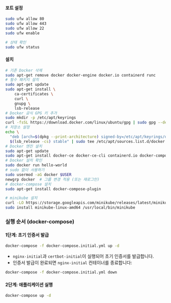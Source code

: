 #### 포트 설정
```bash
sudo ufw allow 80
sudo ufw allow 443
sudo ufw allow 22
sudo ufw enable

# 상태 확인
sudo ufw status
```

#### 설치
```bash
# 기존 Docker 삭제
sudo apt-get remove docker docker-engine docker.io containerd runc
# 필수 패키지 설치
sudo apt-get update
sudo apt-get install \
    ca-certificates \
    curl \
    gnupg \
    lsb-release
# Docker 공식 GPG 키 추가
sudo mkdir -p /etc/apt/keyrings
curl -fsSL https://download.docker.com/linux/ubuntu/gpg | sudo gpg --dearmor -o /etc/apt/keyrings/docker.gpg
# 저장소 설정
echo \
  "deb [arch=$(dpkg --print-architecture) signed-by=/etc/apt/keyrings/docker.gpg] https://download.docker.com/linux/ubuntu \
  $(lsb_release -cs) stable" | sudo tee /etc/apt/sources.list.d/docker.list > /dev/null
# Docker 엔진 설치
sudo apt-get update
sudo apt-get install docker-ce docker-ce-cli containerd.io docker-compose-plugin
# Docker 설치 확인
sudo docker run hello-world
# sudo 없이 사용하기
sudo usermod -aG docker $USER
newgrp docker  # 그룹 변경 적용 (또는 재로그인)
# docker-compose 설치
sudo apt-get install docker-compose-plugin

# minikube 설치
curl -LO https://storage.googleapis.com/minikube/releases/latest/minikube-linux-amd64
sudo install minikube-linux-amd64 /usr/local/bin/minikube
```

### 실행 순서 (docker-compose)

#### **1단계: 초기 인증서 발급**
```bash
docker-compose -f docker-compose.initial.yml up -d
```

- `nginx-initial`과 `certbot-initial`이 실행되어 초기 인증서를 발급합니다.
- 인증서 발급이 완료되면 `nginx-initial` 컨테이너를 종료합니다:
```bash
docker-compose -f docker-compose.initial.yml down
```

#### **2단계: 애플리케이션 실행**
```bash
docker-compose up -d
```
